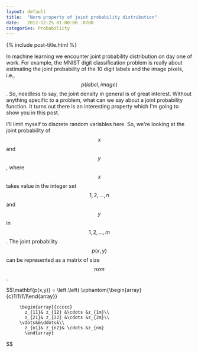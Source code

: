 ```yaml
---
layout: default
title:  "Norm property of joint probability distribution"
date:   2012-12-25 01:00:00 -0700
categories: Probabiliity
---
```


{% include post-title.html %}

In machine learning we encounter joint probability distribution on day one of work. For example, the MNIST digit classification problem is really about estimating the joint probability of the 10 digit labels and the image pixels, i.e., $$p(label, image)$$. So, needless to say, the joint density in general is of great interest. Without anything specific to a problem, what can we say about a joint probability function. It turns out there is an interesting property which I'm going to show you in this post.

I'll limit myself to discrete random variables here. So, we're looking at the joint probability of $$x$$ and $$y$$, where $$x$$ takes value in the integer set $${1,2,\ldots, n}$$ and $$y$$ in $${1,2,\dots,m}$$. The joint probability $$p(x,y)$$ can be represented as a matrix of size $$n x m$$.

$$\mathbf{p(x,y)} = \left.\left( 
   \vphantom{\begin{array}{c}1\\1\\1\\1\end{array}}
      
         \begin{array}{ccccc}
           z_{11}& z_{12} &\cdots &z_{1m}\\
           z_{21}& z_{22} &\cdots &z_{2m}\\
         \vdots&&\ddots&\\
           z_{n1}& z_{n2}& \cdots &z_{nm}
           \end{array}
$$












